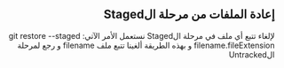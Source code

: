<div dir=rtl>

## إعادة الملفات من مرحلة الStaged

لإلغاء تتبع أي ملف في مرحلة الStaged نستعمل الأمر الآتي:
git restore --staged filename.fileExtension
و بهذه الطريقة ألغينا تتبع ملف filename و رجع لمرحلة الUntracked

</div>